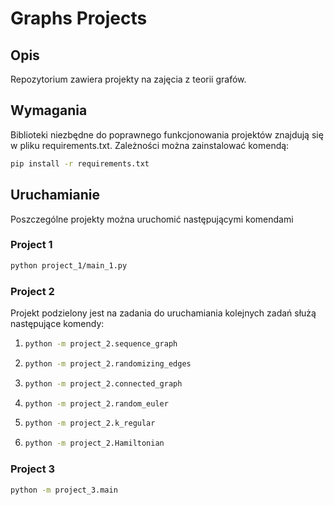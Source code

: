 # Graphs Projects

## Opis

Repozytorium zawiera projekty na zajęcia z teorii grafów.

## Wymagania

Biblioteki niezbędne do poprawnego funkcjonowania projektów znajdują się w pliku requirements.txt.
Zależności można zainstalować komendą:

```bash
pip install -r requirements.txt
```

## Uruchamianie

Poszczególne projekty można uruchomić następującymi komendami

### Project 1

```bash
python project_1/main_1.py
```

### Project 2

Projekt podzielony jest na zadania do uruchamiania kolejnych zadań służą następujące komendy:

1. ```bash
   python -m project_2.sequence_graph
   ```
2. ```bash
   python -m project_2.randomizing_edges
    ```
3. ```bash
   python -m project_2.connected_graph
   ```
4. ```bash
   python -m project_2.random_euler
    ```
5. ```bash
   python -m project_2.k_regular
   ```
6. ```bash
   python -m project_2.Hamiltonian
    ```
### Project 3

```bash
python -m project_3.main
```
